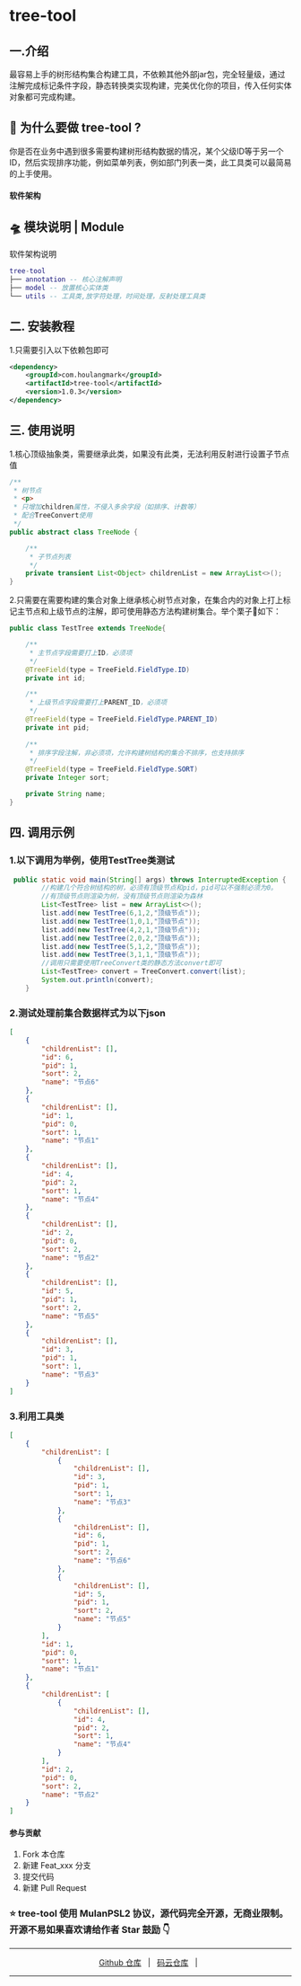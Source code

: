 # tree-tool

## 一.介绍
最容易上手的树形结构集合构建工具，不依赖其他外部jar包，完全轻量级，通过注解完成标记条件字段，静态转换类实现构建，完美优化你的项目，传入任何实体对象都可完成构建。


## 🤔 为什么要做 tree-tool ?
你是否在业务中遇到很多需要构建树形结构数据的情况，某个父级ID等于另一个ID，然后实现排序功能，例如菜单列表，例如部门列表一类，此工具类可以最简易的上手使用。

#### 软件架构
## 🛸 模块说明 | Module
软件架构说明
```lua
tree-tool
├── annotation -- 核心注解声明
├── model -- 放置核心实体类
└── utils -- 工具类,放字符处理，时间处理，反射处理工具类
```


## 二. 安装教程
1.只需要引入以下依赖包即可
``` xml
<dependency>
    <groupId>com.houlangmark</groupId>
    <artifactId>tree-tool</artifactId>
    <version>1.0.3</version>
</dependency>
```

## 三. 使用说明
1.核心顶级抽象类，需要继承此类，如果没有此类，无法利用反射进行设置子节点值
``` java
/**
 * 树节点
 * <p>
 * 只增加children属性，不侵入多余字段（如排序、计数等）
 * 配合TreeConvert使用
 */
public abstract class TreeNode {

    /**
     * 子节点列表
     */
    private transient List<Object> childrenList = new ArrayList<>();
}
```
2.只需要在需要构建的集合对象上继承核心树节点对象，在集合内的对象上打上标记主节点和上级节点的注解，即可使用静态方法构建树集合。举个栗子🌰如下：
``` java
public class TestTree extends TreeNode{

    /**
     * 主节点字段需要打上ID，必须项
     */
    @TreeField(type = TreeField.FieldType.ID)
    private int id;

    /**
     * 上级节点字段需要打上PARENT_ID，必须项
     */
    @TreeField(type = TreeField.FieldType.PARENT_ID)
    private int pid;
    
    /**
     * 排序字段注解，非必须项，允许构建树结构的集合不排序，也支持排序
     */
    @TreeField(type = TreeField.FieldType.SORT)
    private Integer sort;

    private String name;
}
``` 

## 四. 调用示例
### 1.以下调用为举例，使用TestTree类测试
``` java
 public static void main(String[] args) throws InterruptedException {
        //构建几个符合树结构的树，必须有顶级节点和pid，pid可以不强制必须为0。
        //有顶级节点则渲染为树，没有顶级节点则渲染为森林
        List<TestTree> list = new ArrayList<>();
        list.add(new TestTree(6,1,2,"顶级节点"));
        list.add(new TestTree(1,0,1,"顶级节点"));
        list.add(new TestTree(4,2,1,"顶级节点"));
        list.add(new TestTree(2,0,2,"顶级节点"));
        list.add(new TestTree(5,1,2,"顶级节点"));
        list.add(new TestTree(3,1,1,"顶级节点"));
        //调用只需要使用TreeConvert类的静态方法convert即可
        List<TestTree> convert = TreeConvert.convert(list);
        System.out.println(convert);
    }
``` 
### 2.测试处理前集合数据样式为以下json
``` json
[
    {
        "childrenList": [],
        "id": 6,
        "pid": 1,
        "sort": 2,
        "name": "节点6"
    },
    {
        "childrenList": [],
        "id": 1,
        "pid": 0,
        "sort": 1,
        "name": "节点1"
    },
    {
        "childrenList": [],
        "id": 4,
        "pid": 2,
        "sort": 1,
        "name": "节点4"
    },
    {
        "childrenList": [],
        "id": 2,
        "pid": 0,
        "sort": 2,
        "name": "节点2"
    },
    {
        "childrenList": [],
        "id": 5,
        "pid": 1,
        "sort": 2,
        "name": "节点5"
    },
    {
        "childrenList": [],
        "id": 3,
        "pid": 1,
        "sort": 1,
        "name": "节点3"
    }
]
``` 
### 3.利用工具类
``` json
[
    {
        "childrenList": [
            {
                "childrenList": [],
                "id": 3,
                "pid": 1,
                "sort": 1,
                "name": "节点3"
            },
            {
                "childrenList": [],
                "id": 6,
                "pid": 1,
                "sort": 2,
                "name": "节点6"
            },
            {
                "childrenList": [],
                "id": 5,
                "pid": 1,
                "sort": 2,
                "name": "节点5"
            }
        ],
        "id": 1,
        "pid": 0,
        "sort": 1,
        "name": "节点1"
    },
    {
        "childrenList": [
            {
                "childrenList": [],
                "id": 4,
                "pid": 2,
                "sort": 1,
                "name": "节点4"
            }
        ],
        "id": 2,
        "pid": 0,
        "sort": 2,
        "name": "节点2"
    }
]
``` 


#### 参与贡献

1.  Fork 本仓库
2.  新建 Feat_xxx 分支
3.  提交代码
4.  新建 Pull Request


### ⭐️ tree-tool 使用 MulanPSL2 协议，源代码完全开源，无商业限制。 开源不易如果喜欢请给作者 Star 鼓励 👇

---

<p align="center">
    <a href="https://github.com/zhuoxiaoya/tree-tool">Github 仓库</a> &nbsp; | &nbsp; 
    <a href="https://gitee.com/zxy130359/tree-tool">码云仓库</a> &nbsp; | &nbsp; 
</p>

---